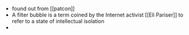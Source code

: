 - found out from [[patcon]]
- A filter bubble is a term coined by the Internet activist [[Eli Pariser]] to refer to a state of intellectual isolation
- 